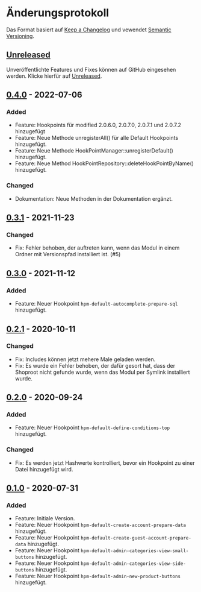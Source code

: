 # Änderungsprotokoll
Das Format basiert auf [Keep a Changelog](https://keepachangelog.com/en/1.0.0/) und vewendet [Semantic Versioning](https://semver.org/spec/v2.0.0.html).

## [Unreleased]
Unveröffentlichte Features und Fixes können auf GitHub eingesehen werden. Klicke hierfür auf [Unreleased].

## [0.4.0] - 2022-07-06

### Added
- Feature: Hookpoints für modified 2.0.6.0, 2.0.7.0, 2.0.7.1 und 2.0.7.2 hinzugefügt
- Feature: Neue Methode unregisterAll() für alle Default Hookpoints hinzugefügt.
- Feature: Neue Methode HookPointManager::unregisterDefault() hinzugefügt.
- Feature: Neue Method HookPointRepository::deleteHookPointByName() hinzugefügt.

### Changed
- Dokumentation: Neue Methoden in der Dokumentation ergänzt.

## [0.3.1] - 2021-11-23

### Changed
- Fix: Fehler behoben, der auftreten kann, wenn das Modul in einem Ordner mit Versionspfad installiert ist. (#5)

## [0.3.0] - 2021-11-12

### Added
- Feature: Neuer Hookpoint `hpm-default-autocomplete-prepare-sql` hinzugefügt.

## [0.2.1] - 2020-10-11

### Changed
- Fix: Includes können jetzt mehere Male geladen werden.
- Fix: Es wurde ein Fehler behoben, der dafür gesort hat, dass der Shoproot nicht gefunde wurde, wenn das Modul per Symlink installiert wurde.

## [0.2.0] - 2020-09-24

### Added
- Feature: Neuer Hookpoint `hpm-default-define-conditions-top` hinzugefügt.

### Changed
- Fix: Es werden jetzt Hashwerte kontrolliert, bevor ein Hookpoint zu einer Datei hinzugefügt wird.

## [0.1.0] - 2020-07-31

### Added
- Feature: Initiale Version.
- Feature: Neuer Hookpoint `hpm-default-create-account-prepare-data` hinzugefügt.
- Feature: Neuer Hookpoint `hpm-default-create-guest-account-prepare-data` hinzugefügt.
- Feature: Neuer Hookpoint `hpm-default-admin-categories-view-small-buttons` hinzugefügt.
- Feature: Neuer Hookpoint `hpm-default-admin-categories-view-side-buttons` hinzugefügt.
- Feature: Neuer Hookpoint `hpm-default-admin-new-product-buttons` hinzugefügt.


[Unreleased]: https://github.com/RobinTheHood/hook-point-manager/compare/0.4.0...HEAD
[0.4.0]: https://github.com/RobinTheHood/hook-point-manager/compare/0.3.1...0.4.0
[0.3.1]: https://github.com/RobinTheHood/hook-point-manager/compare/0.3.0...0.3.1
[0.3.0]: https://github.com/RobinTheHood/hook-point-manager/compare/0.2.1...0.3.0
[0.2.1]: https://github.com/RobinTheHood/hook-point-manager/compare/0.2.0...0.2.1
[0.2.0]: https://github.com/RobinTheHood/hook-point-manager/compare/0.1.0...0.2.0
[0.1.0]: https://github.com/RobinTheHood/hook-point-manager/releases/tag/0.1.0

